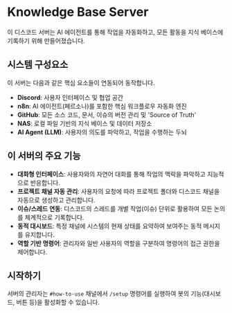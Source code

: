 # Knowledge Base Server

이 디스코드 서버는 AI 에이전트를 통해 작업을 자동화하고, 모든 활동을 지식 베이스에 기록하기 위해 만들어졌습니다.

## 시스템 구성요소

이 서버는 다음과 같은 핵심 요소들이 연동되어 동작합니다.

- **Discord**: 사용자 인터페이스 및 협업 공간
- **n8n**: AI 에이전트(페르소나)를 포함한 핵심 워크플로우 자동화 엔진
- **GitHub**: 모든 소스 코드, 문서, 이슈의 버전 관리 및 'Source of Truth'
- **NAS**: 로컬 파일 기반의 지식 베이스 및 데이터 저장소
- **AI Agent (LLM)**: 사용자의 의도를 파악하고, 작업을 수행하는 두뇌

## 이 서버의 주요 기능

- **대화형 인터페이스**: 사용자와의 자연어 대화를 통해 작업의 맥락을 파악하고 지능적으로 반응합니다.
- **프로젝트 채널 자동 관리**: 사용자의 요청에 따라 프로젝트 폴더와 디스코드 채널을 자동으로 생성하고 관리합니다.
- **이슈/스레드 연동**: 디스코드의 스레드를 개별 작업(이슈) 단위로 활용하여 모든 논의를 체계적으로 기록합니다.
- **동적 대시보드**: 특정 채널에 시스템의 현재 상태를 요약하여 보여주는 동적 메시지를 유지합니다.
- **역할 기반 명령어**: 관리자와 일반 사용자의 역할을 구분하여 명령어의 접근 권한을 제어합니다.

## 시작하기

서버의 관리자는 `#how-to-use` 채널에서 `/setup` 명령어를 실행하여 봇의 기능(대시보드, 버튼 등)을 활성화할 수 있습니다.
